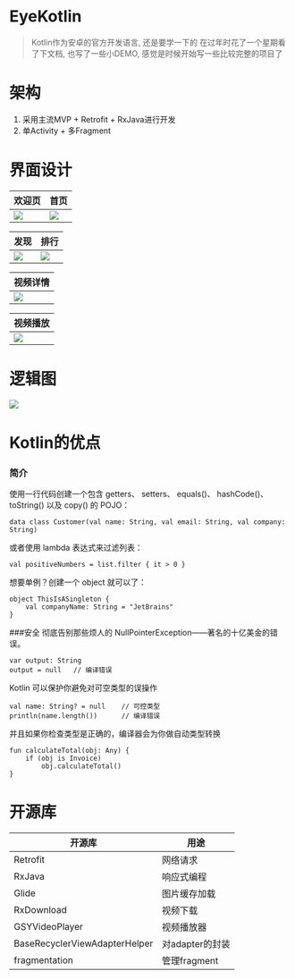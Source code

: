# EyeKotlin
> Kotlin作为安卓的官方开发语言, 还是要学一下的 在过年时花了一个星期看了下文档, 也写了一些小DEMO, 感觉是时候开始写一些比较完整的项目了

# 架构
1. 采用主流MVP + Retrofit + RxJava进行开发
2. 单Activity + 多Fragment

# 界面设计
欢迎页 | 首页
-- | --
![](https://github.com/qiu-yongheng/EyeKotlin/blob/master/image/img_1.png) | ![](https://github.com/qiu-yongheng/EyeKotlin/blob/master/image/img_2.png)

发现 | 排行
-- | --
![](https://github.com/qiu-yongheng/EyeKotlin/blob/master/image/img_3.png) | ![](https://github.com/qiu-yongheng/EyeKotlin/blob/master/image/img_4.png)

视频详情 |
-- |
![](https://github.com/qiu-yongheng/EyeKotlin/blob/master/image/img_5.png) |

视频播放 |
-- |
![](https://github.com/qiu-yongheng/EyeKotlin/blob/master/image/img_6.png) |

# 逻辑图
![](https://github.com/qiu-yongheng/EyeKotlin/blob/master/image/uml.png)

# Kotlin的优点
### 简介
使用一行代码创建一个包含 getters、 setters、 equals()、 hashCode()、 toString() 以及 copy() 的 POJO：
```
data class Customer(val name: String, val email: String, val company: String)
```
或者使用 lambda 表达式来过滤列表：
```
val positiveNumbers = list.filter { it > 0 }
```
想要单例？创建一个 object 就可以了：
```
object ThisIsASingleton {
    val companyName: String = "JetBrains"
}
```

###安全
彻底告别那些烦人的 NullPointerException——著名的十亿美金的错误。
```
var output: String
output = null   // 编译错误
```
Kotlin 可以保护你避免对可空类型的误操作
```
val name: String? = null    // 可控类型
println(name.length())      // 编译错误
```
并且如果你检查类型是正确的，编译器会为你做自动类型转换
```
fun calculateTotal(obj: Any) {
    if (obj is Invoice)
        obj.calculateTotal()
}
```

# 开源库
开源库 | 用途
-- | --
Retrofit | 网络请求
RxJava | 响应式编程
Glide | 图片缓存加载
RxDownload | 视频下载
GSYVideoPlayer | 视频播放器
BaseRecyclerViewAdapterHelper | 对adapter的封装
fragmentation | 管理fragment
